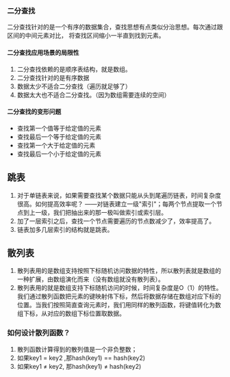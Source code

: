 ### 二分查找
二分查找针对的是一个有序的数据集合，查找思想有点类似分治思想。每次通过跟区间的中间元素对比，
将查找区间缩小一半直到找到元素。

#### 二分查找应用场景的局限性
1. 二分查找依赖的是顺序表结构，就是数组。
2. 二分查找针对的是有序数据
3. 数据太少不适合二分查找（遍历就足够了）
4. 数据太大也不适合二分查找。（因为数组需要连续的空间）

#### 二分查找的变形问题
- 查找第一个值等于给定值的元素
- 查找最后一个等于给定值的元素
- 查找第一个大于给定值的元素
- 查找最后一个小于给定值的元素

## 跳表
1. 对于单链表来说，如果需要查找某个数据只能从头到尾遍历链表，时间复杂度很高。如何提高效率呢？
——对链表建立一级"索引"；每两个节点提取一个节点到上一级，我们把抽出来的那一极叫做索引或索引层。
2. 加了一层索引之后，查找一个节点需要遍历的节点数减少了，效率提高了。
3. 链表加多几层索引的结构就是跳表。


## 散列表
1. 散列表用的是数组支持按照下标随机访问数据的特性，所以散列表就是数组的一种扩展，由数组演化而来（没有数组就没有散列表）。
2. 散列表用的就是数组支持下标随机访问的时候，时间复杂度是O（1）的特性。我们通过散列函数把元素的键映射伟下标，然后将数据存储在数组对应下标的位置。当我们按照简直查询元素时，我们用同样的散列函数，将键值转化为数组下标，从对应的数组下标位置取数据。

### 如何设计散列函数？
1. 散列函数计算得到的散列值是一个非负整数；
2. 如果key1 = key2 ,那hash(key1) == hash(key2)
3. 如果key1 ≠ key2, 那hash(key1) ≠ hash(key2)






